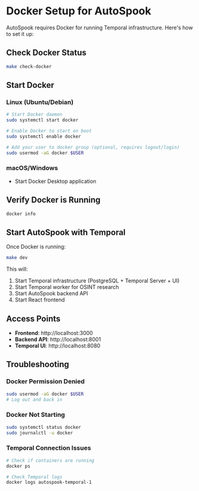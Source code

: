 # Docker Setup for AutoSpook

AutoSpook requires Docker for running Temporal infrastructure. Here's how to set it up:

## Check Docker Status

```bash
make check-docker
```

## Start Docker

### Linux (Ubuntu/Debian)
```bash
# Start Docker daemon
sudo systemctl start docker

# Enable Docker to start on boot
sudo systemctl enable docker

# Add your user to docker group (optional, requires logout/login)
sudo usermod -aG docker $USER
```

### macOS/Windows
- Start Docker Desktop application

## Verify Docker is Running

```bash
docker info
```

## Start AutoSpook with Temporal

Once Docker is running:

```bash
make dev
```

This will:
1. Start Temporal infrastructure (PostgreSQL + Temporal Server + UI)
2. Start Temporal worker for OSINT research
3. Start AutoSpook backend API
4. Start React frontend

## Access Points

- **Frontend**: http://localhost:3000
- **Backend API**: http://localhost:8001
- **Temporal UI**: http://localhost:8080

## Troubleshooting

### Docker Permission Denied
```bash
sudo usermod -aG docker $USER
# Log out and back in
```

### Docker Not Starting
```bash
sudo systemctl status docker
sudo journalctl -u docker
```

### Temporal Connection Issues
```bash
# Check if containers are running
docker ps

# Check Temporal logs
docker logs autospook-temporal-1
```